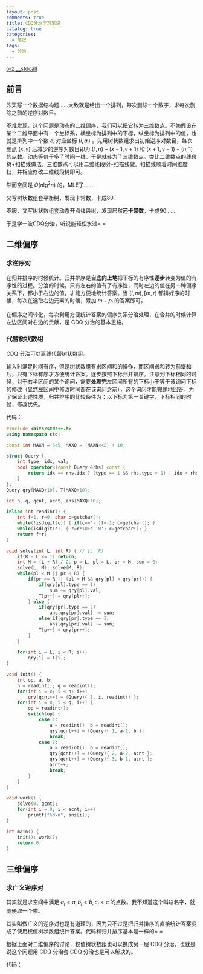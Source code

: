 ```yaml
---
layout: post
comments: true
title: CDQ分治学习笔记
catalog: true
categories: 
  - 笔记
tags:
  - 分治
---
```


[orz __stdcall](http://www.cnblogs.com/mlystdcall/p/6219421.html)

## 前言

昨天写一个数据结构题……大致就是给出一个排列，每次删除一个数字，求每次删除之前的逆序对数目。

不难发现，这个问题是动态的二维偏序，我们可以把它转为三维数点。不妨假设在某个二维平面中有一个坐标系，横坐标为排列中的下标，纵坐标为排列中的值，也就是排列中一个数 $a_i$ 对应坐标 $(i, a_i)$ 。先用树状数组求出初始逆序对数目，每次删点 $(x, y)$ 后减少的逆序对数目即为 $(1, n) - (x-1, y+1)$ 和 $(x+1, y-1) - (n, 1)$ 的点数。动态等价于多了时间一维，于是就转为了三维数点。类比二维数点的线段树+扫描线做法，三维数点可以用二维线段树+扫描线做。扫描线顺着时间维度扫，并相应修改二维线段树即可。

然而空间是 $O(n \lg^2n)$ 的，MLE了……

又写树状数组套平衡树，发现卡常数，卡成80.

不服，又写树状数组套动态开点线段树，发现居然**还卡常数**，卡成90……

于是学一波CDQ分治，听说能轻松水过= =

## 二维偏序

### 求逆序对

在归并排序的时候统计。归并排序是**自底向上地**把下标的有序性**逐步**转变为值的有序性的过程。分治的时候，只有左右的值有了有序性，同时左边的值在另一种偏序关系下，都小于右边的值，才能方便地统计答案。当 $[l, m), [m, r)$ 都排好序的时候，每次在选取右边元素的时候，累加 $m - p_l$ 的答案即可。

在偏序之间转化，每次利用方便统计答案的偏序关系分治处理，在合并的时候计算左边区间对右边的贡献，是 CDQ 分治的基本思路。

### 代替树状数组

CDQ 分治可以离线代替树状数组。

输入时满足时间有序，但是树状数组有求区间和的操作，而区间求和转为前缀和后，只有下标有序才方便统计答案。逐步按照下标归并排序。注意到下标相同的时候，对于右半区间的某个询问，需要**处理完**左区间所有的下标小于等于该询问下标的修改（显然左区间中修改时间都在该询问之前），这个询问才能完整地回答。为了保证上述性质，归并排序的比较条件为：以下标为第一关键字，下标相同的时候，修改优先。

代码：

```cpp
#include <bits/stdc++.h>
using namespace std;

const int MAXN = 5e5, MAXQ = (MAXN<<2) + 10;

struct Query {
    int type, idx, val;
    bool operator<(const Query &rhs) const {
        return idx == rhs.idx ? (type == 1 && rhs.type > 1) : idx < rhs.idx;
    }
};
Query qry[MAXQ+10], T[MAXQ+10];

int n, q, qcnt, acnt, ans[MAXQ+10];

inline int readint() {
    int f=1, r=0; char c=getchar();
    while(!isdigit(c)) { if(c=='-')f=-1; c=getchar(); }
    while(isdigit(c)) { r=r*10+c-'0'; c=getchar(); }
    return f*r;
}

void solve(int L, int R) { // [L, R)
    if(R - L <= 1) return;
    int M = (L + R) / 2, p = L, pl = L, pr = M, sum = 0;
    solve(L, M); solve(M, R);
    while(pl < M || pr < R) {
        if(pr >= R || (pl < M && qry[pl] < qry[pr])) {
            if(qry[pl].type == 1)
				sum += qry[pl].val;
            T[p++] = qry[pl++];
        } else {
        	if(qry[pr].type == 2) 
				ans[qry[pr].val] -= sum;
        	else if(qry[pr].type == 3) 
				ans[qry[pr].val] += sum;
			T[p++] = qry[pr++];
		}
    }
    
    for(int i = L; i < R; i++) 
    	qry[i] = T[i];
}

void init() {
    int op, a, b;
    n = readint(); q = readint();
    for(int i = 0; i < n; i++)
        qry[qcnt++] = (Query){ 1, i, readint() };
    for(int i = 0; i < q; i++) {
        op = readint();
        switch(op) {
            case 1:
                a = readint(); b = readint();
                qry[qcnt++] = (Query){ 1, a-1, b };
                break;
            case 2:
                a = readint(); b = readint();
                qry[qcnt++] = (Query){ 2, a-2, acnt };
                qry[qcnt++] = (Query){ 3, b-1, acnt };
                acnt++;
                break;
        }
    }
}

void work() {
    solve(0, qcnt);
    for(int i = 0; i < acnt; i++)
    	printf("%d\n", ans[i]);
}

int main() {
    init(); work();
    return 0;
}
```

## 三维偏序

### 求广义逆序对

其实就是求空间中满足 $a_i < a, b_i < b, c_i < c$ 的点数。我不知道这个叫啥名字，就随便取一个啦。

其实叫做广义的逆序对也是有道理的，因为只不过是把归并排序的直接统计答案变成了使用权值树状数组统计答案。代码和归并排序基本是一样的= =

根据上面对二维偏序的讨论，权值树状数组也可以换成另一层 CDQ 分治，也就是说这个问题用 CDQ 分治套 CDQ 分治也是可以解决的。

代码：

